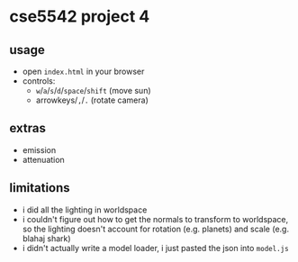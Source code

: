 # cse5542 project 4

## usage
- open `index.html` in your browser
- controls:
  - `w`/`a`/`s`/`d`/`space`/`shift` (move sun)
  - arrowkeys/`,`/`.` (rotate camera)

## extras
- emission
- attenuation

## limitations
- i did all the lighting in worldspace
- i couldn't figure out how to get the normals to transform to worldspace, so the lighting doesn't account for rotation (e.g. planets) and scale (e.g. blahaj shark)
- i didn't actually write a model loader, i just pasted the json into `model.js`
